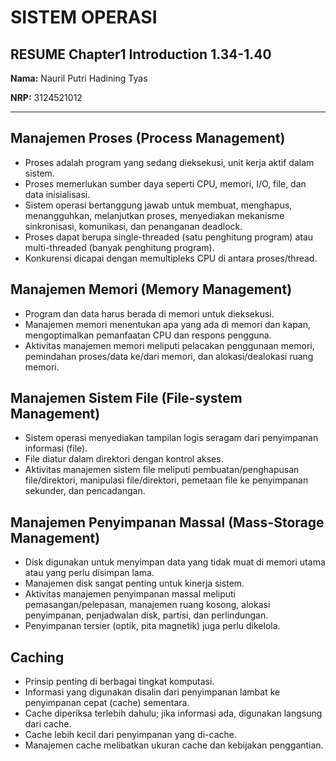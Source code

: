 # SISTEM OPERASI

## RESUME Chapter1 Introduction 1.34-1.40

**Nama:** Nauril Putri Hadining Tyas

**NRP:** 3124521012

---

## Manajemen Proses (Process Management)

* Proses adalah program yang sedang dieksekusi, unit kerja aktif dalam sistem.
* Proses memerlukan sumber daya seperti CPU, memori, I/O, file, dan data inisialisasi.
* Sistem operasi bertanggung jawab untuk membuat, menghapus, menangguhkan, melanjutkan proses, menyediakan mekanisme sinkronisasi, komunikasi, dan penanganan deadlock.
* Proses dapat berupa single-threaded (satu penghitung program) atau multi-threaded (banyak penghitung program).
* Konkurensi dicapai dengan memultipleks CPU di antara proses/thread.

## Manajemen Memori (Memory Management)

* Program dan data harus berada di memori untuk dieksekusi.
* Manajemen memori menentukan apa yang ada di memori dan kapan, mengoptimalkan pemanfaatan CPU dan respons pengguna.
* Aktivitas manajemen memori meliputi pelacakan penggunaan memori, pemindahan proses/data ke/dari memori, dan alokasi/dealokasi ruang memori.

## Manajemen Sistem File (File-system Management)

* Sistem operasi menyediakan tampilan logis seragam dari penyimpanan informasi (file).
* File diatur dalam direktori dengan kontrol akses.
* Aktivitas manajemen sistem file meliputi pembuatan/penghapusan file/direktori, manipulasi file/direktori, pemetaan file ke penyimpanan sekunder, dan pencadangan.

## Manajemen Penyimpanan Massal (Mass-Storage Management)

* Disk digunakan untuk menyimpan data yang tidak muat di memori utama atau yang perlu disimpan lama.
* Manajemen disk sangat penting untuk kinerja sistem.
* Aktivitas manajemen penyimpanan massal meliputi pemasangan/pelepasan, manajemen ruang kosong, alokasi penyimpanan, penjadwalan disk, partisi, dan perlindungan.
* Penyimpanan tersier (optik, pita magnetik) juga perlu dikelola.

## Caching

* Prinsip penting di berbagai tingkat komputasi.
* Informasi yang digunakan disalin dari penyimpanan lambat ke penyimpanan cepat (cache) sementara.
* Cache diperiksa terlebih dahulu; jika informasi ada, digunakan langsung dari cache.
* Cache lebih kecil dari penyimpanan yang di-cache.
* Manajemen cache melibatkan ukuran cache dan kebijakan penggantian.
